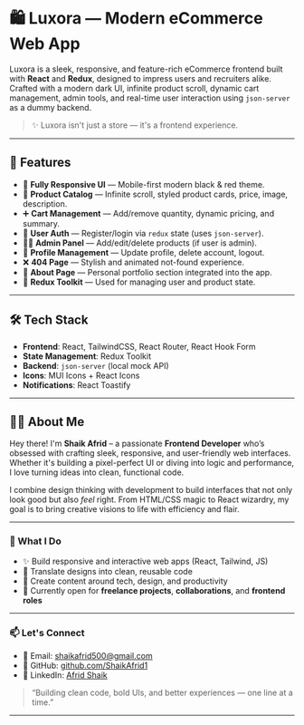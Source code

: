 # 🛍️ Luxora — Modern eCommerce Web App

Luxora is a sleek, responsive, and feature-rich eCommerce frontend built with **React** and **Redux**, designed to impress users and recruiters alike. Crafted with a modern dark UI, infinite product scroll, dynamic cart management, admin tools, and real-time user interaction using `json-server` as a dummy backend.

> ✨ Luxora isn't just a store — it's a frontend experience.

---


## 🚀 Features

- 💎 **Fully Responsive UI** — Mobile-first modern black & red theme.
- 🛒 **Product Catalog** — Infinite scroll, styled product cards, price, image, description.
- ➕ **Cart Management** — Add/remove quantity, dynamic pricing, and summary.
- 👤 **User Auth** — Register/login via `redux` state (uses `json-server`).
- 🧑‍💻 **Admin Panel** — Add/edit/delete products (if user is admin).
- 🧾 **Profile Management** — Update profile, delete account, logout.
- ❌ **404 Page** — Stylish and animated not-found experience.
- 📄 **About Page** — Personal portfolio section integrated into the app.
- 📂 **Redux Toolkit** — Used for managing user and product state.

---

## 🛠️ Tech Stack

- **Frontend**: React, TailwindCSS, React Router, React Hook Form
- **State Management**: Redux Toolkit
- **Backend**: `json-server` (local mock API)
- **Icons**: MUI Icons + React Icons
- **Notifications**: React Toastify

---


## 👨‍💻 About Me

Hey there! I'm **Shaik Afrid** – a passionate **Frontend Developer** who’s obsessed with crafting sleek, responsive, and user-friendly web interfaces. Whether it's building a pixel-perfect UI or diving into logic and performance, I love turning ideas into clean, functional code.

I combine design thinking with development to build interfaces that not only look good but also *feel* right. From HTML/CSS magic to React wizardry, my goal is to bring creative visions to life with efficiency and flair.

---

### 🚀 What I Do

- ✨ Build responsive and interactive web apps (React, Tailwind, JS)
- 🎨 Translate designs into clean, reusable code
- 🎥 Create content around tech, design, and productivity
- 🔧 Currently open for **freelance projects**, **collaborations**, and **frontend roles**

---

### 📫 Let's Connect

- 📧 Email: [shaikafrid500@gmail.com](mailto:shaikafrid500@gmail.com)
- 🐙 GitHub: [github.com/ShaikAfrid1](https://github.com/ShaikAfrid1)
- 💼 LinkedIn: [Afrid Shaik](https://www.linkedin.com/in/afrid-shaik-7169521a0/)

> “Building clean code, bold UIs, and better experiences — one line at a time.”

---

